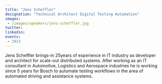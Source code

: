 ```yaml
---
title: "Jens Scheffler"
designation: "Technical Architect Digital Testing Automation"
images:
 - /images/speakers/jens-scheffler.jpg
twitter: 
linkedin: 
events:
 - 2023
---
```


Jens Scheffler brings-in 25years of experience in IT industry as developer and architect for scale-out distributed systems. After working as an IT consultant in Automotive, Logistics and Aerospace industries he is working since 5 years for Bosch to automate testing workflows in the area of automated driving and assistance systems.